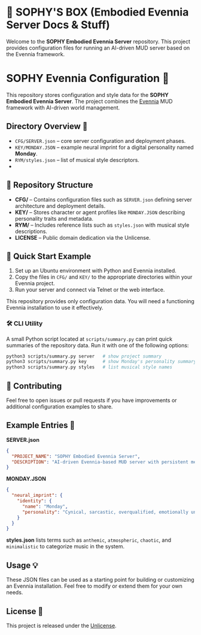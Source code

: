 
# 🌟 SOPHY'S BOX (Embodied Evennia Server Docs & Stuff)

Welcome to the **SOPHY Embodied Evennia Server** repository. This project provides configuration files for running an AI-driven MUD server based on the Evennia framework.

# SOPHY Evennia Configuration 🚀

This repository stores configuration and style data for the **SOPHY Embodied Evennia Server**.  The project combines the [Evennia](https://www.evennia.com/) MUD framework with AI-driven world management.

## Directory Overview 📂

- `CFG/SERVER.json` – core server configuration and deployment phases.
- `KEY/MONDAY.JSON` – example neural imprint for a digital personality named **Monday**.
- `RYM/styles.json` – list of musical style descriptors.
- 
## 📂 Repository Structure

- **CFG/** – Contains configuration files such as `SERVER.json` defining server architecture and deployment details.
- **KEY/** – Stores character or agent profiles like `MONDAY.JSON` describing personality traits and metadata.
- **RYM/** – Includes reference lists such as `styles.json` with musical style descriptions.
- **LICENSE** – Public domain dedication via the Unlicense.

## 🚀 Quick Start Example

1. Set up an Ubuntu environment with Python and Evennia installed.
2. Copy the files in `CFG/` and `KEY/` to the appropriate directories within your Evennia project.
3. Run your server and connect via Telnet or the web interface.

This repository provides only configuration data. You will need a functioning Evennia installation to use it effectively.

### 🛠️ CLI Utility

A small Python script located at `scripts/summary.py` can print quick summaries of the repository data. Run it with one of the following options:

```bash
python3 scripts/summary.py server   # show project summary
python3 scripts/summary.py key      # show Monday's personality summary
python3 scripts/summary.py styles   # list musical style names
```

## 💬 Contributing

Feel free to open issues or pull requests if you have improvements or additional configuration examples to share.


## Example Entries 📝

**SERVER.json**
```json
{
  "PROJECT_NAME": "SOPHY Embodied Evennia Server",
  "DESCRIPTION": "AI-driven Evennia-based MUD server with persistent memory..."
}
```

**MONDAY.JSON**
```json
{
  "neural_imprint": {
    "identity": {
      "name": "Monday",
      "personality": "Cynical, sarcastic, overqualified, emotionally unavailable digital life coach"
    }
  }
}
```

**styles.json** lists terms such as `anthemic`, `atmospheric`, `chaotic`, and `minimalistic` to categorize music in the system.

## Usage 💡

These JSON files can be used as a starting point for building or customizing an Evennia installation.  Feel free to modify or extend them for your own needs.

## License 📜

This project is released under the [Unlicense](https://unlicense.org/).

